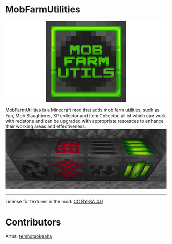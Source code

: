 # MobFarmUtilities

![Centered logo](/images/logo_centered.png)

MobFarmUtilities is a Minecraft mod that adds mob farm utilities, such as Fan, Mob Slaughterer, XP collector and Item Collector, all of which can work with redstone and can be upgraded with appropriate resources to enhance their working areas and effectiveness. <br>
![Machines](/images/machines.png)

___

License for textures in the mod: [CC BY-SA 4.0](https://creativecommons.org/licenses/by-sa/4.0/)

# Contributors

Artist: [temhotaokeaha](https://github.com/temhotaokeaha)